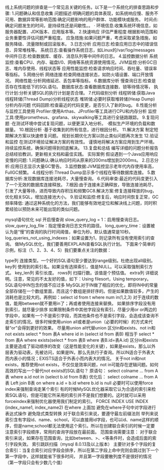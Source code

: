 线上系统问题的排查是一个常见且关键的任务。以下是一个系统化的排查思路和步骤:
1.问题确认和信息收集
问题描述:明确问题的具体表现，如系统响应慢、服务不可用、数据异常等影响范围:确定问题影响的用户群体、功能模块或服务。
时间点:确定问题发生的时间，是持续性还是间歇性。。
· 环境信息:收集系统环境信息，如服务器配置、JDK版本、应用版本等。
2.快速响应
评估严重程度:根据影响范围和业务重要性评估问题严重程度。
应急措施:如果问题严重，考虑采取紧急措施，如服务降级、流量限制或回滚版本。
3.日志分析
应用日志:检查应用日志中的错误信息、异常堆栈等。
系统日志:查看操作系统日志，如Linux的/var/1og/messages
中间件日志:检查数据库、缓存、消息队列等中间件的日志。
4.监控数据分析
系统监控:查看CPU、内存、磁盘I/0、网络等系统资源使用情况。JVM监控:分析GC日志、堆内存使用、线程状态等
应用性能监控:检查请求响应时间、吞吐量、错误率等指标。
5.网络分析
网络连接:检查网络连接状态，如防火墙设置、端口开放情况。
网络性能:分析网络延迟、丢包率等指标。
6.数据库分析
慢查询日志:检查是否存在性能低下的SQL语句。
数据库状态:查看数据库连接数、锁等待情况等，
执行计划:分析关键SQL的执行计划是否合理。
7.代码级别分析
线程转储:获取Java线程转储(Thread Dump)分析线程状态
堆转储:必要时获取堆转储(Heap Dump)分析内存问题
代码回顾:检查最近的代码变更，是否引入了新的bug。
8.性能分析与监控工具使用
Profiler:使用Arthas、JProfiler等工具进行CPU和内存分析
监控工具:使用prometheus、grafana、skywalking等工具进行全链路跟踪。
9.复现问题
·在测试环境中尝试复现问题，以便更深入地分析。
·模拟生产环境的负载和数据量。
10.根因分析
·基于收集到的所有信息，进行根因分析。
11.解决方案
制定短期解决方案以快速修复问题。
规划长期优化方案以防止类似问题再次发生
12.验证和监控
在测试环境验证解决方案的有效性。
谨慎地将解决方案应用到生产环境。
持续监控系统，确保问题得到彻底解决。
13.复盘和总结
编写详细的问题分析报告
总结经验教训，更新相关文档和最佳实践。
实际案例
假设遇到一个Java应用响应变慢的问题:
1.问题确认:确认响应时间从原来的200ms增加到2000ms。
2.日志分析:应用日志显示大量GC警告。
3.监控数据:JVM监控显示老年代内存使用率高，FullGC频繁。
4.线程分析:Thread Dump显示多个线程在等待数据库连接。
5.数据库分析:发现数据库连接池耗尽，大量慢查询。
6.代码审查:最近的代码变更引入了一个无效的数据库连接释放。
7.根因:由于连接未正确释放，导致连接池耗尽，引发了大量等待，进而导致内存积压和频繁GC8.解决方案:修复连接释放的bug，优化相关SQL，增加连接池大小。
9.验证和监控:修复后，响应时间恢复正常，GC频率降低:
通过这种系统化的方法，我们能够有效地定位和解决线上问题，同时积累经验以预防未来可能出现的类似问题。



mysql语句优化
sql 开启慢查询
slow_query_log = 1：启用慢查询日志。
slow_query_log_file：指定慢查询日志文件的路径。
long_query_time：设置被认为是“慢”的查询的执行时间阈值，单位为秒。默认值通常是10秒。
log_queries_not_using_indexes：如果设置为1，则记录所有没有使用索引的查询。
做MySQL优化，我们要善用EXPLAIN查看SQL执行计划。
下面来个简单的示例，标注（1、2、3、4、5）我们要重点关注的数据：

type列 连接类型。一个好的SQL语句至少要达到range级别。杜绝出现all级别。
key列 使用到的索引名。如果没有选择索引，值是NULL。可以采取强制索引方式。
key_len列 索引长度。
rows列 扫描行数。该值是个预估值。
extra列 详细说明。注意，常见的不太友好的值，如下：Using filesort，Using temporary。
SQL语句中IN包含的值不应过多
MySQL对于IN做了相应的优化，即将IN中的常量全部存储在一个数组里面，而且这个数组是排好序的。但是如果数值较多，产生的消耗也是比较大的。再例如：select id from t where num in(1,2,3) 对于连续的数值，能用between就不要用in了；再或者使用连接来替换。
如果排序字段没有用到索引，就尽量少排序
如果限制条件中其他字段没有索引，尽量少用or
or两边的字段中，如果有一个不是索引字段，而其他条件也不是索引字段，会造成该查询不走索引的情况。很多时候使用union all或者是union（必要的时候）的方式来代替“or”会得到更好的效果。
尽量用union all代替union
区分in和exists、not in和not exists
select * from 表A where id in (select id from 表B) 相当于
select * from 表A where exists(select * from 表B where 表B.id=表A.id)
区分in和exists主要是造成了驱动顺序的改变（这是性能变化的关键），如果是exists，那么以外层表为驱动表，先被访问，如果是IN，那么先执行子查询。所以IN适合于外表大而内表小的情况；EXISTS适合于外表小而内表大的情况。
关于not in和not exists，推荐使用not exists，不仅仅是效率问题，not in可能存在逻辑问题。如何高效的写出一个替代not exists的SQL语句？
原语句：
select colname … from A表 where a.id not in (select b.id from B表)
优化后：
select colname … from A表 Left join B表 on where a.id = b.id where b.id is null
必要时可以使用force index来强制查询走某个索引
有的时候MySQL优化器采取它认为合适的索引来检索SQL语句，但是可能它所采用的索引并不是我们想要的。这时就可以采用forceindex来强制优化器使用我们制定的索引。
FORCE INDEX
USE INDEX (index_name1, index_name2)
在where 上面加
避免在where子句中对字段进行表达式操作
避免隐式类型转换
对于联合索引来说，要遵守最左前缀法则
举列来说索引含有字段id、name、school，可以直接用id字段，也可以id、name这样的顺序，但是name;school都无法使用这个索引。所以在创建联合索引的时候一定要注意索引字段顺序，常用的查询字段放在最前面。
范围查询需要注意：
对于联合索引来说，如果存在范围查询，比如between、>、<等条件时，会造成后面的索引字段失效。
索引跳跃扫描（mysql 8.0.13及以上版本）
主要针对多个字段的复合索引：当复合索引对应字段会排序，所以在第二字段上命中完则会跳过到下一个第一字段中，这样就能省下很多时间，
并且第一字段要散列度不是很好的情况 （第一字段只会有少数几个值）